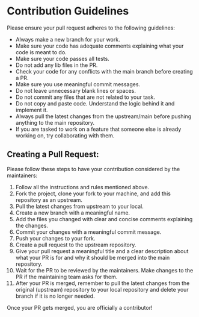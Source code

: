 # Contribution Guidelines

Please ensure your pull request adheres to the following guidelines:

- Always make a new branch for your work.
- Make sure your code has adequate comments explaining what your code is meant to do.
- Make sure your code passes all tests.
- Do not add any lib files in the PR.
- Check your code for any conflicts with the main branch before creating a PR.
- Make sure you use meaningful commit messages.
- Do not leave unnecessary blank lines or spaces.
- Do not commit any files that are not related to your task.
- Do not copy and paste code. Understand the logic behind it and implement it.
- Always pull the latest changes from the upstream/main before pushing anything to the main repository.
- If you are tasked to work on a feature that someone else is already working on, try collaborating with them.

## Creating a Pull Request:

Please follow these steps to have your contribution considered by the maintainers:

1. Follow all the instructions and rules mentioned above.
2. Fork the project, clone your fork to your machine, and add this repository as an upstream.
3. Pull the latest changes from upstream to your local.
4. Create a new branch with a meaningful name.
5. Add the files you changed with clear and concise comments explaining the changes.
6. Commit your changes with a meaningful commit message.
7. Push your changes to your fork.
8. Create a pull request to the upstream repository.
9. Give your pull request a meaningful title and a clear description about what your PR is for and why it should be merged into the main repository.
10. Wait for the PR to be reviewed by the maintainers. Make changes to the PR if the maintaining team asks for them.
11. After your PR is merged, remember to pull the latest changes from the original (upstream) repository to your local repository and delete your branch if it is no longer needed.

Once your PR gets merged, you are officially a contributor!